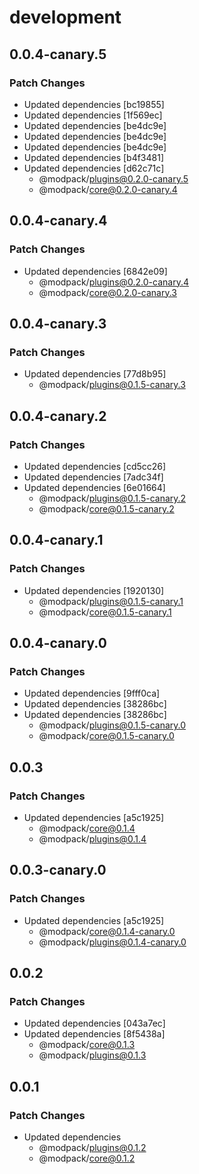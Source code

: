# development

## 0.0.4-canary.5

### Patch Changes

- Updated dependencies [bc19855]
- Updated dependencies [1f569ec]
- Updated dependencies [be4dc9e]
- Updated dependencies [be4dc9e]
- Updated dependencies [be4dc9e]
- Updated dependencies [b4f3481]
- Updated dependencies [d62c71c]
  - @modpack/plugins@0.2.0-canary.5
  - @modpack/core@0.2.0-canary.4

## 0.0.4-canary.4

### Patch Changes

- Updated dependencies [6842e09]
  - @modpack/plugins@0.2.0-canary.4
  - @modpack/core@0.2.0-canary.3

## 0.0.4-canary.3

### Patch Changes

- Updated dependencies [77d8b95]
  - @modpack/plugins@0.1.5-canary.3

## 0.0.4-canary.2

### Patch Changes

- Updated dependencies [cd5cc26]
- Updated dependencies [7adc34f]
- Updated dependencies [6e01664]
  - @modpack/plugins@0.1.5-canary.2
  - @modpack/core@0.1.5-canary.2

## 0.0.4-canary.1

### Patch Changes

- Updated dependencies [1920130]
  - @modpack/plugins@0.1.5-canary.1
  - @modpack/core@0.1.5-canary.1

## 0.0.4-canary.0

### Patch Changes

- Updated dependencies [9fff0ca]
- Updated dependencies [38286bc]
- Updated dependencies [38286bc]
  - @modpack/plugins@0.1.5-canary.0
  - @modpack/core@0.1.5-canary.0

## 0.0.3

### Patch Changes

- Updated dependencies [a5c1925]
  - @modpack/core@0.1.4
  - @modpack/plugins@0.1.4

## 0.0.3-canary.0

### Patch Changes

- Updated dependencies [a5c1925]
  - @modpack/core@0.1.4-canary.0
  - @modpack/plugins@0.1.4-canary.0

## 0.0.2

### Patch Changes

- Updated dependencies [043a7ec]
- Updated dependencies [8f5438a]
  - @modpack/core@0.1.3
  - @modpack/plugins@0.1.3

## 0.0.1

### Patch Changes

- Updated dependencies
  - @modpack/plugins@0.1.2
  - @modpack/core@0.1.2
